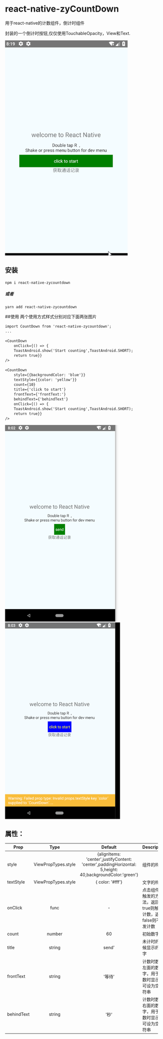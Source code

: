 # react-native-zyCountDown
用于react-native的计数组件，倒计时组件

  封装的一个倒计时按钮,仅仅使用TouchableOpacity，View和Text.  <br/>
  
![](3.gif)


## 安装
`npm i react-native-zycountdown`
#####   或者
`yarn add react-native-zycountdown`

##使用
两个使用方式样式分别对应下面两张图片
```
import CountDown from 'react-native-zycountdown';
...

<CountDown
    onClick={() => {
    ToastAndroid.show('Start counting',ToastAndroid.SHORT);
    return true}}
/>

<CountDown
    style={{backgroundColor: 'blue'}}
    textStyle={{color: 'yellow'}}
    count={10}
    title={'click to start'}
    frontText={'frontText:'}
    behindText={'behindText'}
    onClick={() => {
    ToastAndroid.show('Start counting',ToastAndroid.SHORT);
    return true}}
/>
```
![](1.gif)
![](2.gif)

## 属性：
| Prop | Type | Default | Description
| ---------- | :-----------:         |:---------------:| -----------|
| style      | ViewPropTypes.style |{alignItems: 'center',justifyContent: 'center',paddingHorizontal: 5,height: 40,backgroundColor:'green'}              |组件的样式 
| textStyle      | ViewPropTypes.style               |  { color: '#fff'}               |文字的样式 
| onClick  | func   | -               |点击组件时触发的方法，返回true则触发计数，返回false则不触发计数
| count  | number   | 60               |初始数字
| title  | string   | send'              |未计时的时候显示的文字
| frontText  | string   | '等待'               |计数时数字左面的数字，用于计数时显示，可设为空字符串
| behindText  | string   | '秒'               |计数时数字右面的数字，用于计数时显示，可设为空字符串

